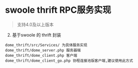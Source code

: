 swoole thrift RPC服务实现
===

> 支持4.0及以上版本


2. 基于swoole 的 thrift 封装

```
dome_thrift/src/Services/ 为具体服务实现
dome_thrift/dome_server.php 服务器端
dome_thrift/dome_client.php 客户端
dome_thrift/dome_client_go.php 协程连接池版客户端,建议使用此方式
```